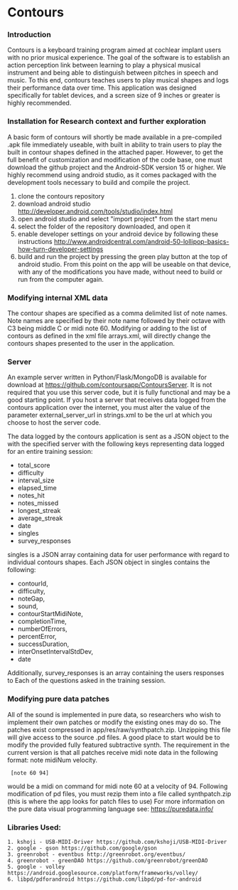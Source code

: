 # Contours

### Introduction
Contours is a keyboard training program aimed at cochlear implant users with
no prior musical experience. The goal of the software is to establish an
action perception link between learning to play a physical musical instrument
and being able to distinguish between pitches in speech and music.
    To this end, contours teaches users to play musical shapes and logs their
performance data over time. This application was designed specifically for
tablet devices, and a screen size of 9 inches or greater is highly recommended.

### Installation for Research context and further exploration
   
A basic form of contours will shortly be made available in a pre-compiled
.apk file immediately useable, with built in ability to train users to play the
built in contour shapes defined in the attached paper. However, to get the full
benefit of customization and modification of the code base, one must download
the github project and the Android-SDK version 15 or higher. We highly recommend
using android studio, as it comes packaged with the development tools
necessary to build and compile the project.

1. clone the contours repository
2. download android studio http://developer.android.com/tools/studio/index.html
3. open android studio and select "import project" from the start menu
4. select the folder of the repository downloaded, and open it
5. enable developer settings on your android device by following these
instructions
http://www.androidcentral.com/android-50-lollipop-basics-how-turn-developer-settings
6. build and run the project by pressing the green play button at the top of
android studio. From this point on the app will be useable on that device, with
any of the modifications you have made, without need to build or run from the
computer again.

### Modifying internal XML data
The contour shapes are specified as a comma delimited list of note names.
Note names are specified by their note name followed by their octave with C3
being middle C or midi note 60. Modifying or adding to the list of contours as
defined in the xml file arrays.xml, will directly change the contours shapes
presented to the user in the application.

### Server
An example server written in Python/Flask/MongoDB is available for download
at https://github.com/contoursapp/ContoursServer. It is not required that you
use this server code, but it is fully functional and may  be a good starting
point.
If you host a server that receives data logged from the contours application
over the internet, you must alter the value of the parameter external_server_url
in strings.xml to be the url at which you choose to host the server code.

The data logged by the contours application is sent as a JSON object to the
with the specified server with the following keys representing data logged for
an entire training session:

+ total_score
+ difficulty
+ interval_size
+ elapsed_time
+ notes_hit
+ notes_missed
+ longest_streak
+ average_streak
+ date
+ singles
+ survey_responses

singles is a JSON array containing data for user performance with regard to
individual contours shapes. Each JSON object in singles contains the following:
+ contourId,
+ difficulty,
+ noteGap,
+ sound,
+ contourStartMidiNote,
+ completionTime,
+ numberOfErrors,
+ percentError,
+ successDuration,
+ interOnsetIntervalStdDev,
+ date

Additionally, survey_responses is an array containing the users responses to
Each of the questions asked in the training session.

### Modifying pure data patches
All of the sound is implemented in pure data, so researchers who wish to
implement their own patches or modify the existing ones may do so. The patches
exist compressed in app/res/raw/synthpatch.zip. Unzipping this file will give
access to the source .pd files. A good place to start would be to modify the
provided fully featured subtractive synth. The requirement in the current
version is that all patches receive midi note data in the following format:
note midiNum velocity.
 
  <pre><code> [note 60 94] </code></pre>

would be a midi on command for midi note 60 at a velocity of 94. Following modification of pd files,
you must rezip them into a file called synthpatch.zip (this is where the app looks for patch files to use)
For more information  on the pure data visual programming language see:
https://puredata.info/

### Libraries Used:
    1. kshoji - USB-MIDI-Driver https://github.com/kshoji/USB-MIDI-Driver
    2. google - gson https://github.com/google/gson
    3. greenrobot - eventbus http://greenrobot.org/eventbus/
    4. greenrobot - greenDAO https://github.com/greenrobot/greenDAO
    5. google - volley https://android.googlesource.com/platform/frameworks/volley/
    6. libpd/pdforandroid https://github.com/libpd/pd-for-android
